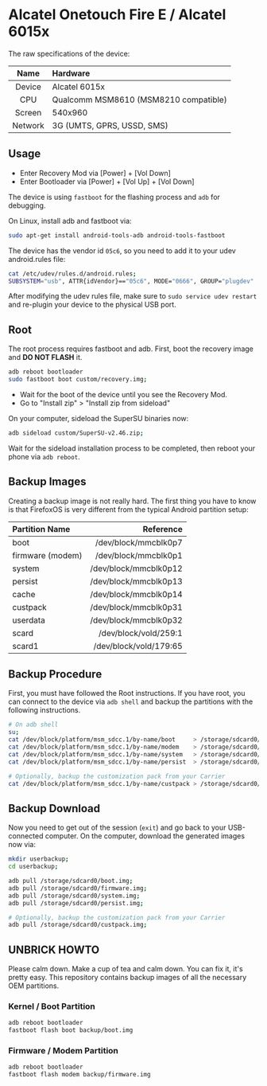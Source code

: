 
# Alcatel Onetouch Fire E / Alcatel 6015x

The raw specifications of the device:

| Name    | Hardware                              |
|:-------:|:--------------------------------------|
| Device  | Alcatel 6015x                         |
| CPU     | Qualcomm MSM8610 (MSM8210 compatible) |
| Screen  | 540x960                               |
| Network | 3G (UMTS, GPRS, USSD, SMS)            |


## Usage

- Enter Recovery Mod via \[Power\] + \[Vol Down\]
- Enter Bootloader via \[Power\] + \[Vol Up\] + \[Vol Down\]


The device is using `fastboot` for the flashing process
and `adb` for debugging.

On Linux, install adb and fastboot via:

```bash
sudo apt-get install android-tools-adb android-tools-fastboot
```

The device has the vendor id `05c6`, so you need to add
it to your udev android.rules file:

```bash
cat /etc/udev/rules.d/android.rules;
SUBSYSTEM="usb", ATTR{idVendor}=="05c6", MODE="0666", GROUP="plugdev"
```

After modifying the udev rules file, make sure to `sudo service udev restart`
and re-plugin your device to the physical USB port.


## Root

The root process requires fastboot and adb.
First, boot the recovery image and **DO NOT FLASH** it.


```bash
adb reboot bootloader
sudo fastboot boot custom/recovery.img;
```

- Wait for the boot of the device until you see the Recovery Mod.
- Go to "Install zip" > "Install zip from sideload"

On your computer, sideload the SuperSU binaries now:

```bash
adb sideload custom/SuperSU-v2.46.zip;
```

Wait for the sideload installation process to be completed, then
reboot your phone via `adb reboot`.


## Backup Images

Creating a backup image is not really hard. The first thing you have to know
is that FirefoxOS is very different from the typical Android partition setup:


| Partition Name     | Reference              |
|:-------------------|-----------------------:|
| boot               | /dev/block/mmcblk0p7   |
| firmware (modem)   | /dev/block/mmcblk0p1   |
| system             | /dev/block/mmcblk0p12  |
| persist            | /dev/block/mmcblk0p13  |
| cache              | /dev/block/mmcblk0p14  |
| custpack           | /dev/block/mmcblk0p31  |
| userdata           | /dev/block/mmcblk0p32  |
| scard              | /dev/block/vold/259:1  |
| scard1             | /dev/block/vold/179:65 |


## Backup Procedure

First, you must have followed the Root instructions. If you have root, you
can connect to the device via `adb shell` and backup the partitions with the
following instructions.

```bash
# On adb shell
su;
cat /dev/block/platform/msm_sdcc.1/by-name/boot     > /storage/sdcard0/boot.img
cat /dev/block/platform/msm_sdcc.1/by-name/modem    > /storage/sdcard0/firmware.img
cat /dev/block/platform/msm_sdcc.1/by-name/system   > /storage/sdcard0/system.img
cat /dev/block/platform/msm_sdcc.1/by-name/persist  > /storage/sdcard0/persist.img

# Optionally, backup the customization pack from your Carrier
cat /dev/block/platform/msm_sdcc.1/by-name/custpack > /storage/sdcard0/custpack.img
```

## Backup Download

Now you need to get out of the session (`exit`) and go back to your USB-connected
computer. On the computer, download the generated images now via:

```bash
mkdir userbackup;
cd userbackup;

adb pull /storage/sdcard0/boot.img;
adb pull /storage/sdcard0/firmware.img;
adb pull /storage/sdcard0/system.img;
adb pull /storage/sdcard0/persist.img;

# Optionally, backup the customization pack from your Carrier
adb pull /storage/sdcard0/custpack.img;
```


## UNBRICK HOWTO

Please calm down. Make a cup of tea and calm down. You can fix it, it's pretty easy.
This repository contains backup images of all the necessary OEM partitions.

### Kernel / Boot Partition

```bash
adb reboot bootloader
fastboot flash boot backup/boot.img
```

### Firmware / Modem Partition

```bash
adb reboot bootloader
fastboot flash modem backup/firmware.img
```

